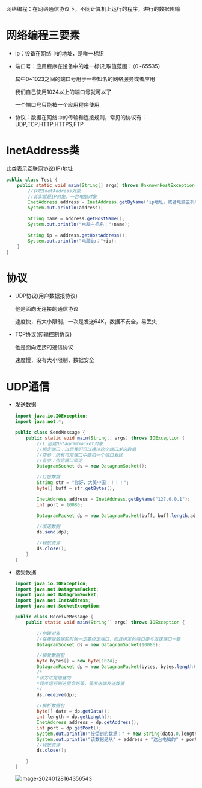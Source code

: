 网络编程：在网络通信协议下，不同计算机上运行的程序，进行的数据传输

# 网络编程三要素

* ip：设备在网络中的地址，是唯一标识

* 端口号：应用程序在设备中的唯一标识,取值范围：（0~65535）

  其中0~1023之间的端口号用于一些知名的网络服务或者应用

  我们自己使用1024以上的端口号就可以了

  一个端口号只能被一个应用程序使用

* 协议：数据在网络中的传输和连接规则，常见的协议有：UDP,TCP,HTTP,HTTPS,FTP

# InetAddress类

此类表示互联网协议(IP)地址

```java
public class Test {
    public static void main(String[] args) throws UnknownHostException {
        //获取InetAddress对象
        //其实就是IP对象，一台电脑对象
        InetAddress address = InetAddress.getByName("ip地址，或者电脑主机名");
        System.out.println(address);

        String name = address.getHostName();
        System.out.println("电脑主机名："+name);

        String ip = address.getHostAddress();
        System.out.println("电脑ip："+ip);
    }
}
```

# 协议

* UDP协议(用户数据报协议)

  他是面向无连接的通信协议

  速度快，有大小限制，一次是发送64K，数据不安全，易丢失

* TCP协议(传输控制协议)

  他是面向连接的通信协议

  速度慢，没有大小限制，数据安全

# UDP通信

* 发送数据

  ```java
  import java.io.IOException;
  import java.net.*;
  
  public class SendMessage {
      public static void main(String[] args) throws IOException {
          //1.创建DatagramSocket对象
          //绑定端口：以后我们可以通过这个端口发送数据
          //空参：所有可用端口中随机一个端口发送
          //有参：指定端口绑定
          DatagramSocket ds = new DatagramSocket();
  
          //打包数据
          String str = "你好，大美中国！！！！";
          byte[] buff = str.getBytes();
  
          InetAddress address = InetAddress.getByName("127.0.0.1");
          int port = 10086;
  
          DatagramPacket dp = new DatagramPacket(buff, buff.length,address,port);
  
          //发送数据
          ds.send(dp);
  
          //释放资源
          ds.close();
      }
  }
  
  ```

* 接受数据

  ```java
  import java.io.IOException;
  import java.net.DatagramPacket;
  import java.net.DatagramSocket;
  import java.net.InetAddress;
  import java.net.SocketException;
  
  public class ReceiveMessage {
      public static void main(String[] args) throws IOException {
  
          //创建对象
          //在接受数据的时候一定要绑定端口，而且绑定的端口要与发送端口一致
          DatagramSocket ds = new DatagramSocket(10086);
  
          //接受数据包
          byte bytes[] = new byte[1024];
          DatagramPacket dp = new DatagramPacket(bytes, bytes.length);
          /*
          *该方法是阻塞的
          *程序运行到这里会死等，等发送端发送数据
          */
          ds.receive(dp);
  
          //解析数据包
          byte[] data = dp.getData();
          int length = dp.getLength();
          InetAddress address = dp.getAddress();
          int port = dp.getPort();
          System.out.println("接受到的数据：" + new String(data,0,length));
          System.out.println("该数据是从" + address + "这台电脑的" + port + "端口发送出来的");
          //释放资源
          ds.close();
  
      }
  }
  
  ```

  ![image-20240128164356543](D:\study-for-qiuzhao\java\assets\image-20240128164356543.png)

  
